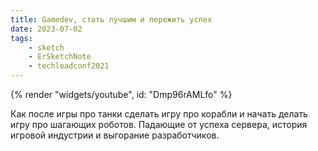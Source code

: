 ```yaml
---
title: Gamedev, стать лучшим и пережить успех
date: 2023-07-02
tags:
    - sketch
    - ErSketchNote
    - techleadconf2021
---
```


{% render "widgets/youtube",  id: "Dmp96rAMLfo" %}

Как после игры про танки сделать игру про корабли и начать делать игру про шагающих роботов. Падающие от успеха сервера, история игровой индустрии и выгорание разработчиков.
